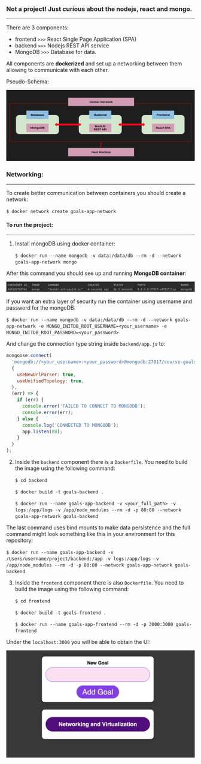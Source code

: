 ### Not a project! Just curious about the nodejs, react and mongo.

---

There are 3 components:
* frontend `>>>` React Single Page Application (SPA)
* backend  `>>>` Nodejs REST API service
* MongoDB  `>>>` Database for data.

All components are **dockerized** and set up a networking between them allowing to communicate with each other.

Pseudo-Schema:

![img](src/imgs/schema.png)


### Networking: 

---

To create better communication between containers you should create a network:

``$ docker network create goals-app-network``

#### To run the project: 

----


1. Install mongoDB using docker container:

    ```$ docker run --name mongodb -v data:/data/db --rm -d --network goals-app-network mongo```
   
After this command you should see up and running **MongoDB container**: 

![img](./src/imgs/mongo_container.png)


If you want an extra layer of security run the container using username and password for the mongoDB:

   ``$ docker run --name mongodb -v data:/data/db --rm -d --network goals-app-network -e MONGO_INITDB_ROOT_USERNAME=<your_username> -e MONGO_INITDB_ROOT_PASSWORD=<your_password>``

And change the connection type string inside `backend/app.js` to:

```javascript
mongoose.connect(
  'mongodb://<your_username>:<your_password>@mongodb:27017/course-goals?authSource=admin',
  {
    useNewUrlParser: true,
    useUnifiedTopology: true,
  },
  (err) => {
    if (err) {
      console.error('FAILED TO CONNECT TO MONGODB');
      console.error(err);
    } else {
      console.log('CONNECTED TO MONGODB');
      app.listen(80);
    }
  }
);
```

2. Inside the `backend` component there is a `Dockerfile`. You need to build the image using the following command:

   ``$ cd backend``
   
   ``$ docker build -t goals-backend .``

   ``$ docker run --name goals-app-backend -v <your_full_path> -v logs:/app/logs -v /app/node_modules --rm -d -p 80:80 --network goals-app-network goals-backend``

The last command uses bind mounts to make data persistence and the full command might look something like this in your environment for this repository:

   ``$ docker run --name goals-app-backend -v /Users/username/project/backend:/app -v logs:/app/logs -v /app/node_modules --rm -d -p 80:80 --network goals-app-network goals-backend``


3. Inside the `frontend` component there is also `Dockerfile`. You need to build the image using the following command:

   ``$ cd frontend``

   ``$ docker build -t goals-frontend .``

   ``$ docker run --name goals-app-frontend --rm -d -p 3000:3000 goals-frontend``

Under the `localhost:3000` you will be able to obtain the UI: 

![](src/imgs/UI.png)





